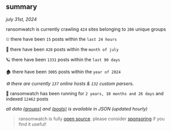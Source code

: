 
## summary
_july 31st, 2024_

ransomwatch is currently crawling `424` sites belonging to `206` unique groups

⏲ there have been `15` posts within the `last 24 hours`

🦈 there have been `428` posts within the `month of july`

🪐 there have been `1331` posts within the `last 90 days`

🏚 there have been `3005` posts within the `year of 2024`

_⚙️ there are currently `137` online hosts & `132` custom parsers._

🦕 ransomwatch has been running for `2 years, 10 months and 26 days` and indexed `12462` posts

_all data  [(groups)](http://ransomwhat.telemetry.ltd/groups) and [(posts)](http://ransomwhat.telemetry.ltd/posts) is available in JSON (updated hourly)_

> ransomwatch is fully [open source](https://github.com/joshhighet/ransomwatch#ransomwatch--). please consider [sponsoring](https://github.com/sponsors/joshhighet) if you find it useful!
